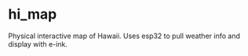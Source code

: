 # hi_map
Physical interactive map of Hawaii.  Uses esp32 to pull weather info and display with e-ink.
